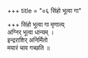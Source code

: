 +++
title = "०६ सिंहो भूत्वा गा"

+++
सिंहो भूत्वा गा मृणात्य्  
अग्निर् भूत्वा धान्यम् ।  
इन्द्रराशिर् अनिर्मितो  
मयारं चाव गच्छति ॥